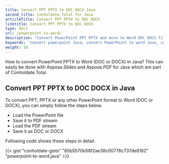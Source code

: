 ```yaml
---
title: Convert PPT PPTX to DOC DOCX Java
second_title: Conholdate.Total for Java
articleTitle: Convert PPT PPTX to DOC DOCX
linktitle: Convert PPT PPTX to DOC DOCX
type: docs
url: /powerpoint-to-word/
description: "Convert PowerPoint PPT PPTX and more to Word DOC DOCX file formats in Java."
keywords: "convert powerpoint Java, convert PowerPoint to word Java, convert pptx to docx Java, convert ppt to doc Java, java convert ppt pptx, ppt to docx java, pptx to docx eclipse java, Java converter for ppt, Java converter for pptx, pptx to word Java, slides to docx pages"
weight: 10
---
```


How to convert PowerPoint PPTX to Word (DOC or DOCX) in Java? This can easily be done with Aspose.Slides and Aspose.PDF for Java which are part of Conholdate.Total.

## **Convert PPT PPTX to DOC DOCX in Java**
To convert PPT, PPTX or any other PowerPoint format to Word (DOC or DOCX), you can simply follow the steps below.

- Load the PowerPoint file 
- Save it to PDF stream
- Load the PDF stream
- Save it as DOC or DOCX

Following code shows these steps in detail.

{{< gist "conholdate-gists" "85b5570b58f2ae38c00776c737de8182" "powerpoint-to-word.java" >}}